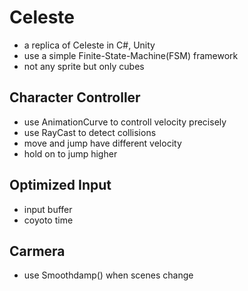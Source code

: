 
# Celeste
- a replica of Celeste in C#, Unity
- use a simple Finite-State-Machine(FSM) framework
- not any sprite but only cubes


## Character Controller
- use AnimationCurve to controll velocity precisely
- use RayCast to detect collisions
- move and jump have different velocity 
- hold on to jump higher

## Optimized Input 
- input buffer
- coyoto time

## Carmera
- use Smoothdamp() when scenes change



